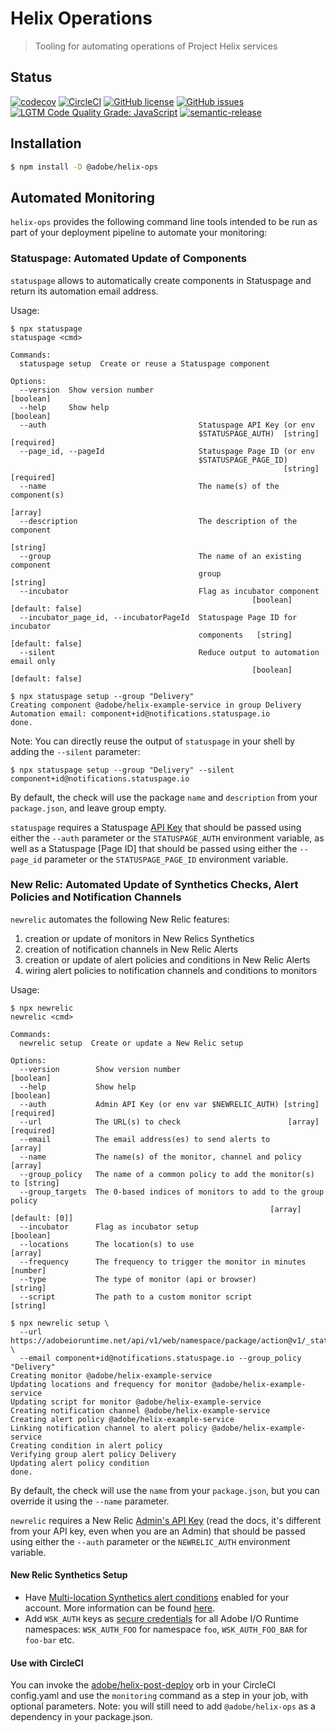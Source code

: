 # Helix Operations

> Tooling for automating operations of Project Helix services

## Status
[![codecov](https://img.shields.io/codecov/c/github/adobe/helix-ops.svg)](https://codecov.io/gh/adobe/helix-ops)
[![CircleCI](https://img.shields.io/circleci/project/github/adobe/helix-ops.svg)](https://circleci.com/gh/adobe/helix-ops)
[![GitHub license](https://img.shields.io/github/license/adobe/helix-ops.svg)](https://github.com/adobe/helix-ops/blob/main/LICENSE.txt)
[![GitHub issues](https://img.shields.io/github/issues/adobe/helix-library.svg)](https://github.com/adobe/helix-ops/issues)
[![LGTM Code Quality Grade: JavaScript](https://img.shields.io/lgtm/grade/javascript/g/adobe/helix-ops.svg?logo=lgtm&logoWidth=18)](https://lgtm.com/projects/g/adobe/helix-ops)
[![semantic-release](https://img.shields.io/badge/%20%20%F0%9F%93%A6%F0%9F%9A%80-semantic--release-e10079.svg)](https://github.com/semantic-release/semantic-release) 

## Installation

```bash
$ npm install -D @adobe/helix-ops
```

## Automated Monitoring

`helix-ops` provides the following command line tools intended to be run as part of your deployment pipeline to automate your monitoring:

### Statuspage: Automated Update of Components

`statuspage` allows to automatically create components in Statuspage and return its automation email address.

Usage:

```
$ npx statuspage
statuspage <cmd>

Commands:
  statuspage setup  Create or reuse a Statuspage component

Options:
  --version  Show version number                                       [boolean]
  --help     Show help                                                 [boolean]
  --auth                                  Statuspage API Key (or env
                                          $STATUSPAGE_AUTH)  [string] [required]
  --page_id, --pageId                     Statuspage Page ID (or env
                                          $STATUSPAGE_PAGE_ID)
                                                             [string] [required]
  --name                                  The name(s) of the component(s)
                                                                         [array]
  --description                           The description of the component
                                                                        [string]
  --group                                 The name of an existing component
                                          group                         [string]
  --incubator                             Flag as incubator component
                                                      [boolean] [default: false]
  --incubator_page_id, --incubatorPageId  Statuspage Page ID for incubator
                                          components   [string] [default: false]
  --silent                                Reduce output to automation email only
                                                      [boolean] [default: false]

$ npx statuspage setup --group "Delivery"
Creating component @adobe/helix-example-service in group Delivery
Automation email: component+id@notifications.statuspage.io
done.
```
Note: You can directly reuse the output of `statuspage` in your shell by adding the `--silent` parameter:
```
$ npx statuspage setup --group "Delivery" --silent
component+id@notifications.statuspage.io
```

By default, the check will use the package `name` and `description` from your `package.json`, and leave group empty.

`statuspage` requires a Statuspage [API Key](https://developer.statuspage.io/#section/Authentication) that should be passed using either the `--auth` parameter or the `STATUSPAGE_AUTH` environment variable, as well as a Statuspage [Page ID] that should be passed using either the `--page_id` parameter or the `STATUSPAGE_PAGE_ID` environment variable. 

### New Relic: Automated Update of Synthetics Checks, Alert Policies and Notification Channels

`newrelic` automates the following New Relic features:
1. creation or update of monitors in New Relics Synthetics
1. creation of notification channels in New Relic Alerts
1. creation or update of alert policies and conditions in New Relic Alerts
1. wiring alert policies to notification channels and conditions to monitors

Usage:

```
$ npx newrelic
newrelic <cmd>

Commands:
  newrelic setup  Create or update a New Relic setup

Options:
  --version        Show version number                                 [boolean]
  --help           Show help                                           [boolean]
  --auth           Admin API Key (or env var $NEWRELIC_AUTH) [string] [required]
  --url            The URL(s) to check                        [array] [required]
  --email          The email address(es) to send alerts to               [array]
  --name           The name(s) of the monitor, channel and policy        [array]
  --group_policy   The name of a common policy to add the monitor(s) to [string]
  --group_targets  The 0-based indices of monitors to add to the group policy
                                                          [array] [default: [0]]
  --incubator      Flag as incubator setup                             [boolean]
  --locations      The location(s) to use                                [array]
  --frequency      The frequency to trigger the monitor in minutes      [number]
  --type           The type of monitor (api or browser)                 [string]
  --script         The path to a custom monitor script                  [string]

$ npx newrelic setup \
  --url https://adobeioruntime.net/api/v1/web/namespace/package/action@v1/_status_check/healthcheck.json \
  --email component+id@notifications.statuspage.io --group_policy "Delivery"
Creating monitor @adobe/helix-example-service
Updating locations and frequency for monitor @adobe/helix-example-service
Updating script for monitor @adobe/helix-example-service
Creating notification channel @adobe/helix-example-service
Creating alert policy @adobe/helix-example-service
Linking notification channel to alert policy @adobe/helix-example-service
Creating condition in alert policy
Verifying group alert policy Delivery
Updating alert policy condition
done.
```

By default, the check will use the `name` from your `package.json`, but you can override it using the `--name` parameter.

`newrelic` requires a New Relic [Admin's API Key](https://docs.newrelic.com/docs/apis/get-started/intro-apis/understand-new-relic-api-keys#admin) (read the docs, it's different from your API key, even when you are an Admin) that should be passed using either the `--auth` parameter or the `NEWRELIC_AUTH` environment variable.

#### New Relic Synthetics Setup
- Have [Multi-location Synthetics alert conditions](https://rpm.newrelic.com/api/explore/alerts_location_failure_conditions) enabled for your account. More information can be found [here](https://docs.newrelic.com/docs/multi-location-synthetics-alert-conditions).
- Add `WSK_AUTH` keys as [secure credentials](https://docs.newrelic.com/docs/synthetics/new-relic-synthetics/using-monitors/secure-credentials-store-credentials-information-scripted-browsers) for all Adobe I/O Runtime namespaces: `WSK_AUTH_FOO` for namespace `foo`, `WSK_AUTH_FOO_BAR` for `foo-bar` etc.

#### Use with CircleCI
You can invoke the [adobe/helix-post-deploy](https://circleci.com/orbs/registry/orb/adobe/helix-post-deploy) orb in your CircleCI config.yaml and use the `monitoring` command as a step in your job, with optional parameters. Note: you will still need to add `@adobe/helix-ops` as a dependency in your package.json.
